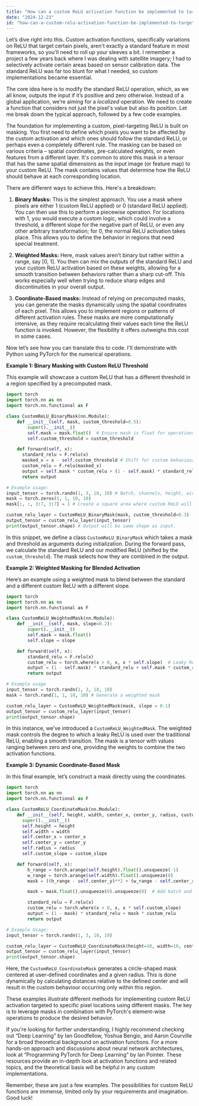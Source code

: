 ```yaml
---
title: "How can a custom ReLU activation function be implemented to target specific pixels?"
date: "2024-12-23"
id: "how-can-a-custom-relu-activation-function-be-implemented-to-target-specific-pixels"
---
```


Let’s dive right into this. Custom activation functions, specifically variations on ReLU that target certain pixels, aren't exactly a standard feature in most frameworks, so you'll need to roll up your sleeves a bit. I remember a project a few years back where I was dealing with satellite imagery; I had to selectively activate certain areas based on sensor calibration data. The standard ReLU was far too blunt for what I needed, so custom implementations became essential.

The core idea here is to modify the standard ReLU operation, which, as we all know, outputs the input if it’s positive and zero otherwise. Instead of a global application, we’re aiming for a *localized* operation. We need to create a function that considers not just the pixel's value but also its position. Let me break down the typical approach, followed by a few code examples.

The foundation for implementing a custom, pixel-targeting ReLU is built on masking. You first need to define which pixels you want to be affected by the custom activation and which ones should follow the standard ReLU, or perhaps even a completely different rule. The masking can be based on various criteria – spatial coordinates, pre-calculated weights, or even features from a different layer. It's common to store this mask in a tensor that has the same spatial dimensions as the input image (or feature map) to your custom ReLU. The mask contains values that determine how the ReLU should behave at each corresponding location.

There are different ways to achieve this. Here's a breakdown:

1.  **Binary Masks:** This is the simplest approach. You use a mask where pixels are either 1 (custom ReLU applied) or 0 (standard ReLU applied). You can then use this to perform a piecewise operation. For locations with 1, you would execute a custom logic, which could involve a threshold, a different slope for the negative part of ReLU, or even any other arbitrary transformation; for 0, the normal ReLU activation takes place. This allows you to define the behavior in regions that need special treatment.

2. **Weighted Masks:** Here, mask values aren't binary but rather within a range, say [0, 1]. You then can mix the outputs of the standard ReLU and your custom ReLU activation based on these weights, allowing for a smooth transition between behaviors rather than a sharp cut-off. This works especially well when trying to reduce sharp edges and discontinuities in your overall output.

3. **Coordinate-Based masks:** Instead of relying on precomputed masks, you can generate the masks dynamically using the spatial coordinates of each pixel. This allows you to implement regions or patterns of different activation rules. These masks are more computationally intensive, as they require recalculating their values each time the ReLU function is invoked. However, the flexibility it offers outweighs this cost in some cases.

Now let’s see how you can translate this to code. I'll demonstrate with Python using PyTorch for the numerical operations.

**Example 1: Binary Masking with Custom ReLU Threshold**

This example will showcase a custom ReLU that has a different threshold in a region specified by a precomputed mask.

```python
import torch
import torch.nn as nn
import torch.nn.functional as F

class CustomReLU_BinaryMask(nn.Module):
    def __init__(self, mask, custom_threshold=0.5):
        super().__init__()
        self.mask = mask.float()  # Ensure mask is float for operations
        self.custom_threshold = custom_threshold

    def forward(self, x):
      standard_relu = F.relu(x)
      masked_x = x - self.custom_threshold # Shift for custom behaviour
      custom_relu = F.relu(masked_x)
      output = self.mask * custom_relu + (1 - self.mask) * standard_relu
      return output

# Example usage:
input_tensor = torch.randn(1, 3, 10, 10) # Batch, channels, height, width
mask = torch.zeros(1, 1, 10, 10)
mask[:, :, 3:7, 3:7] = 1 # Create a square area where custom ReLU will be applied.

custom_relu_layer = CustomReLU_BinaryMask(mask, custom_threshold=0.3)
output_tensor = custom_relu_layer(input_tensor)
print(output_tensor.shape) # Output will be same shape as input.
```

In this snippet, we define a class `CustomReLU_BinaryMask` which takes a mask and threshold as arguments during initialization. During the forward pass, we calculate the standard ReLU and our modified ReLU (shifted by the `custom_threshold`). The mask selects how they are combined in the output.

**Example 2: Weighted Masking for Blended Activation**

Here’s an example using a weighted mask to blend between the standard and a different custom ReLU with a different slope.

```python
import torch
import torch.nn as nn
import torch.nn.functional as F

class CustomReLU_WeightedMask(nn.Module):
    def __init__(self, mask, slope=0.2):
        super().__init__()
        self.mask = mask.float()
        self.slope = slope

    def forward(self, x):
        standard_relu = F.relu(x)
        custom_relu = torch.where(x > 0, x, x * self.slope)  # Leaky ReLU-like custom
        output = (1 - self.mask) * standard_relu + self.mask * custom_relu
        return output

# Example usage
input_tensor = torch.randn(1, 3, 10, 10)
mask = torch.rand(1, 1, 10, 10) # Generate a weighted mask

custom_relu_layer = CustomReLU_WeightedMask(mask, slope = 0.1)
output_tensor = custom_relu_layer(input_tensor)
print(output_tensor.shape)
```
In this instance, we've introduced a `CustomReLU_WeightedMask`. The weighted mask controls the degree to which a leaky ReLU is used over the traditional ReLU, enabling a smooth transition. The mask is a tensor with values ranging between zero and one, providing the weights to combine the two activation functions.

**Example 3: Dynamic Coordinate-Based Mask**

In this final example, let’s construct a mask directly using the coordinates.

```python
import torch
import torch.nn as nn
import torch.nn.functional as F

class CustomReLU_CoordinateMask(nn.Module):
    def __init__(self, height, width, center_x, center_y, radius, custom_slope=0.3):
      super().__init__()
      self.height = height
      self.width = width
      self.center_x = center_x
      self.center_y = center_y
      self.radius = radius
      self.custom_slope = custom_slope

    def forward(self, x):
        h_range = torch.arange(self.height).float().unsqueeze(-1)
        w_range = torch.arange(self.width).float().unsqueeze(0)
        mask = ((h_range - self.center_y)**2 + (w_range - self.center_x)**2) <= self.radius**2

        mask = mask.float().unsqueeze(0).unsqueeze(0)  # Add batch and channel dimensions

        standard_relu = F.relu(x)
        custom_relu = torch.where(x > 0, x, x * self.custom_slope)
        output = (1 - mask) * standard_relu + mask * custom_relu
        return output

# Example Usage:
input_tensor = torch.randn(1, 3, 10, 10)

custom_relu_layer = CustomReLU_CoordinateMask(height=10, width=10, center_x=5, center_y=5, radius=3, custom_slope=0.1)
output_tensor = custom_relu_layer(input_tensor)
print(output_tensor.shape)
```

Here, the `CustomReLU_CoordinateMask` generates a circle-shaped mask centered at user-defined coordinates and a given radius. This is done dynamically by calculating distances relative to the defined center and will result in the custom behaviour occurring only within this region.

These examples illustrate different methods for implementing custom ReLU activation targeted to specific pixel locations using different masks. The key is to leverage masks in combination with PyTorch's element-wise operations to produce the desired behavior.

If you're looking for further understanding, I highly recommend checking out “Deep Learning” by Ian Goodfellow, Yoshua Bengio, and Aaron Courville for a broad theoretical background on activation functions. For a more hands-on approach and discussions about neural network architectures, look at “Programming PyTorch for Deep Learning” by Ian Pointer. These resources provide an in-depth look at activation functions and related topics, and the theoretical basis will be helpful in any custom implementations.

Remember, these are just a few examples. The possibilities for custom ReLU functions are immense, limited only by your requirements and imagination. Good luck!

